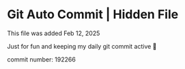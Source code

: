 # Git Auto Commit | Hidden File

This file was added Feb 12, 2025

Just for fun and keeping my daily git commit active 🤪

commit number: 192266
